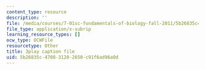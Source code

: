 ```yaml
---
content_type: resource
description: ''
file: /media/courses/7-01sc-fundamentals-of-biology-fall-2011/5b26835c470831202650c91f6ad96a0d_OK7_ReXhVaQ.srt
file_type: application/x-subrip
learning_resource_types: []
ocw_type: OCWFile
resourcetype: Other
title: 3play caption file
uid: 5b26835c-4708-3120-2650-c91f6ad96a0d
---
```

